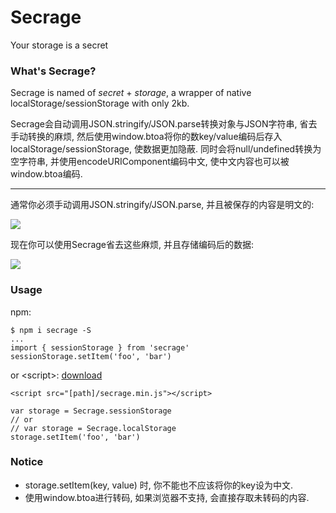 # Secrage
Your storage is a secret

### What's Secrage?

Secrage is named of *secret* + *storage*, a wrapper of native localStorage/sessionStorage with only 2kb.

Secrage会自动调用JSON.stringify/JSON.parse转换对象与JSON字符串, 省去手动转换的麻烦, 然后使用window.btoa将你的数key/value编码后存入localStorage/sessionStorage, 使数据更加隐蔽. 
同时会将null/undefined转换为空字符串, 并使用encodeURIComponent编码中文, 使中文内容也可以被window.btoa编码.

****

通常你必须手动调用JSON.stringify/JSON.parse, 并且被保存的内容是明文的:

![](http://ooqymz3vm.bkt.clouddn.com/s_before.png)

现在你可以使用Secrage省去这些麻烦, 并且存储编码后的数据:

![](http://ooqymz3vm.bkt.clouddn.com/s_after.png)

### Usage

npm: 
```
$ npm i secrage -S
...
import { sessionStorage } from 'secrage'
sessionStorage.setItem('foo', 'bar')
```

or \<script>: [download](https://raw.githubusercontent.com/yeild/secrage/master/dist/secrage.min.js)
```
<script src="[path]/secrage.min.js"></script>

var storage = Secrage.sessionStorage
// or
// var storage = Secrage.localStorage
storage.setItem('foo', 'bar')

```

### Notice
+ storage.setItem(key, value) 时, 你不能也不应该将你的key设为中文.
+ 使用window.btoa进行转码, 如果浏览器不支持, 会直接存取未转码的内容.


